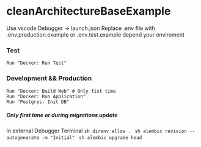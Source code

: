 # cleanArchitectureBaseExample
Use vscode Debugger -> launch.json
Replace .env file with .env.production.example or .env.test.example depend your enviroment
### Test
    Run "Docker: Run Test"
 
### Development && Production
    Run "Docker: Build Web" # Only fist time
    Run "Docker: Run Application" 
    Run "Postgres: Init DB"

#####  Only first time or during migrations update
In external Debugger Terminal
    ```sh
        direnv allow .
    ```
    ```sh
        alembic revision --autogenerate -m "Initial"
    ```
    ```sh
        alembic upgrade head 
    ```
